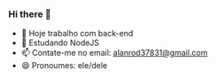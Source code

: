 ### Hi there 👋

- 🔭 Hoje trabalho com back-end
- 🌱 Estudando NodeJS
- 📫 Contate-me no email: alanrod37831@gmail.com  
- 😄 Pronoumes: ele/dele
